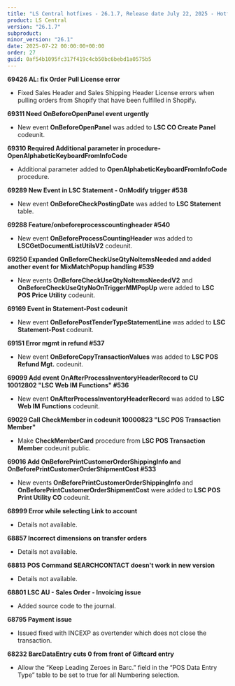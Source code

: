 ```yaml
---
title: "LS Central hotfixes - 26.1.7, Release date July 22, 2025 - Hotfixes"
product: LS Central
version: "26.1.7"
subproduct: 
minor_version: "26.1"
date: 2025-07-22 00:00:00+00:00
order: 27
guid: 0af54b1095fc317f419c4cb50bc6bebd1a0575b5
---
```


<strong>69426 AL: fix Order Pull License error</strong><ul><li>Fixed Sales Header and Sales Shipping Header License errors when pulling orders from Shopify that have been fulfilled in Shopify.</li></ul>
<strong>69311 Need OnBeforeOpenPanel event urgently</strong><ul><li>New event <b>OnBeforeOpenPanel</b> was added to <b>LSC CO Create Panel</b> codeunit.</li></ul>
<strong>69310 Required Additional parameter in procedure- OpenAlphabeticKeyboardFromInfoCode</strong><ul><li>Additional parameter added to <b>OpenAlphabeticKeyboardFromInfoCode</b> procedure.</li></ul>
<strong>69289 New Event in LSC Statement - OnModify trigger #538</strong><ul><li>New event <b>OnBeforeCheckPostingDate</b> was added to <b>LSC Statement</b> table.</li></ul>
<strong>69288 Feature/onbeforeprocesscountingheader #540</strong><ul><li>New event <b>OnBeforeProcessCountingHeader</b> was added to <b>LSCGetDocumentListUtilsV2</b> codeunit.</li></ul>
<strong>69250 Expanded OnBeforeCheckUseQtyNoItemsNeeded and added another event for MixMatchPopup handling #539</strong><ul><li>New events <b>OnBeforeCheckUseQtyNoItemsNeededV2</b> and <b>OnBeforeCheckUseQtyNoOnTriggerMMPopUp</b> were added to <b>LSC POS Price Utility</b> codeunit.</li></ul>
<strong>69169 Event in Statement-Post codeunit</strong><ul><li>New event <b>OnBeforePostTenderTypeStatementLine</b> was added to  <b>LSC Statement-Post</b> codeunit.</li></ul>
<strong>69151 Error mgmt in refund #537</strong><ul><li>New event <b>OnBeforeCopyTransactionValues</b> was added to <b>LSC POS Refund Mgt.</b> codeunit.</li></ul>
<strong>69099 Add event OnAfterProcessInventoryHeaderRecord to CU 10012802 "LSC Web IM Functions" #536</strong><ul><li>New event <b>OnAfterProcessInventoryHeaderRecord</b> was added to <b>LSC Web IM Functions</b> codeunit.</li></ul>
<strong>69029 Call CheckMember in codeunit 10000823 "LSC POS Transaction Member"</strong><ul><li>Make <b>CheckMemberCard</b> procedure from <b>LSC POS Transaction Member</b> codeunit public.</li></ul>
<strong>69016 Add OnBeforePrintCustomerOrderShippingInfo and OnBeforePrintCustomerOrderShipmentCost #533</strong><ul><li>New events <b>OnBeforePrintCustomerOrderShippingInfo</b> and <b>OnBeforePrintCustomerOrderShipmentCost</b> were added to <b>LSC POS Print Utility CO</b> codeunit.</li></ul>
<strong>68999 Error while selecting Link to account</strong><ul><li>Details not available.</li></ul>
<strong>68857 Incorrect dimensions on transfer orders</strong><ul><li>Details not available.</li></ul>
<strong>68813 POS Command SEARCHCONTACT doesn't work in new version</strong><ul><li>Details not available.</li></ul>
<strong>68801 LSC AU - Sales Order - Invoicing issue</strong><ul><li>Added source code to the journal.</li></ul>
<strong>68795 Payment issue</strong><ul><li>Issued fixed with INCEXP as overtender which does not close the transaction.</li></ul>
<strong>68232 BarcDataEntry cuts 0 from front of Giftcard entry</strong><ul><li>Allow the “Keep Leading Zeroes in Barc.” field in the “POS Data Entry Type” table to be set to true for all Numbering selection.</li></ul>
